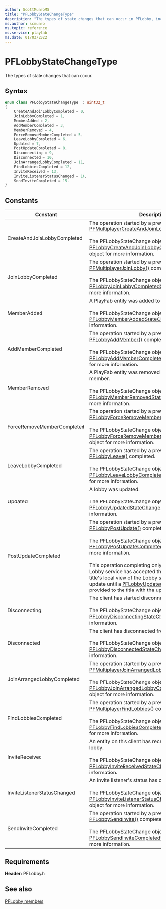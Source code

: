 ```yaml
---
author: ScottMunroMS
title: "PFLobbyStateChangeType"
description: "The types of state changes that can occur in PFLobby, including MemberAdded, MemberRemoved, and Updated, among others."
ms.author: scmunro
ms.topic: reference
ms.service: playfab
ms.date: 01/03/2022
---
```


# PFLobbyStateChangeType  

The types of state changes that can occur.    

## Syntax  
  
```cpp
enum class PFLobbyStateChangeType  : uint32_t  
{  
    CreateAndJoinLobbyCompleted = 0,  
    JoinLobbyCompleted = 1,  
    MemberAdded = 2,  
    AddMemberCompleted = 3,  
    MemberRemoved = 4,  
    ForceRemoveMemberCompleted = 5,  
    LeaveLobbyCompleted = 6,  
    Updated = 7,  
    PostUpdateCompleted = 8,  
    Disconnecting = 9,  
    Disconnected = 10,  
    JoinArrangedLobbyCompleted = 11,  
    FindLobbiesCompleted = 12,  
    InviteReceived = 13,  
    InviteListenerStatusChanged = 14,  
    SendInviteCompleted = 15,  
}  
```  
  
## Constants  
  
| Constant | Description |
| --- | --- |
| CreateAndJoinLobbyCompleted | The operation started by a previous call to [PFMultiplayerCreateAndJoinLobby()](../functions/pfmultiplayercreateandjoinlobby.md) completed.<br/><br/> The PFLobbyStateChange object should be cast to a [PFLobbyCreateAndJoinLobbyCompletedStateChange](../structs/pflobbycreateandjoinlobbycompletedstatechange.md) object for more information. |  
| JoinLobbyCompleted | The operation started by a previous call to [PFMultiplayerJoinLobby()](../functions/pfmultiplayerjoinlobby.md) completed.<br/><br/> The PFLobbyStateChange object should be cast to a [PFLobbyJoinLobbyCompletedStateChange](../structs/pflobbyjoinlobbycompletedstatechange.md) object for more information. |  
| MemberAdded | A PlayFab entity was added to a lobby as a member.<br/><br/> The PFLobbyStateChange object should be cast to a [PFLobbyMemberAddedStateChange](../structs/pflobbymemberaddedstatechange.md) object for more information. |  
| AddMemberCompleted | The operation started by a previous call to [PFLobbyAddMember()](../functions/pflobbyaddmember.md) completed.<br/><br/> The PFLobbyStateChange object should be cast to a [PFLobbyAddMemberCompletedStateChange](../structs/pflobbyaddmembercompletedstatechange.md) object for more information. |  
| MemberRemoved | A PlayFab entity was removed from a lobby as a member.<br/><br/> The PFLobbyStateChange object should be cast to a [PFLobbyMemberRemovedStateChange](../structs/pflobbymemberremovedstatechange.md) object for more information. |  
| ForceRemoveMemberCompleted | The operation started by a previous call to [PFLobbyForceRemoveMember()](../functions/pflobbyforceremovemember.md) completed.<br/><br/> The PFLobbyStateChange object should be cast to a [PFLobbyForceRemoveMemberCompletedStateChange](../structs/pflobbyforceremovemembercompletedstatechange.md) object for more information. |  
| LeaveLobbyCompleted | The operation started by a previous call to [PFLobbyLeave()](../functions/pflobbyleave.md) completed.<br/><br/> The PFLobbyStateChange object should be cast to a [PFLobbyLeaveLobbyCompletedStateChange](../structs/pflobbyleavelobbycompletedstatechange.md) object for more information. |  
| Updated | A lobby was updated.<br/><br/> The PFLobbyStateChange object should be cast to a [PFLobbyUpdatedStateChange](../structs/pflobbyupdatedstatechange.md) object for more information. |  
| PostUpdateCompleted | The operation started by a previous call to [PFLobbyPostUpdate()](../functions/pflobbypostupdate.md) completed.<br/><br/> The PFLobbyStateChange object should be cast to a [PFLobbyPostUpdateCompletedStateChange](../structs/pflobbypostupdatecompletedstatechange.md) object for more information. <br /><br /> This operation completing only indicates whether the Lobby service has accepted the update or not. The title's local view of the Lobby state will not reflect this update until a [PFLobbyUpdatedStateChange](../structs/pflobbyupdatedstatechange.md) is provided to the title with the updated state. |  
| Disconnecting | The client has started disconnecting from a lobby.<br/><br/> The PFLobbyStateChange object should be cast to a [PFLobbyDisconnectingStateChange](../structs/pflobbydisconnectingstatechange.md) object for more information. |  
| Disconnected | The client has disconnected from a lobby.<br/><br/> The PFLobbyStateChange object should be cast to a [PFLobbyDisconnectedStateChange](../structs/pflobbydisconnectedstatechange.md) object for more information. |  
| JoinArrangedLobbyCompleted | The operation started by a previous call to [PFMultiplayerJoinArrangedLobby()](../functions/pfmultiplayerjoinarrangedlobby.md) completed.<br/><br/> The PFLobbyStateChange object should be cast to a [PFLobbyJoinArrangedLobbyCompletedStateChange](../structs/pflobbyjoinarrangedlobbycompletedstatechange.md) object for more information. |  
| FindLobbiesCompleted | The operation started by a previous call to [PFMultiplayerFindLobbies()](../functions/pfmultiplayerfindlobbies.md) completed.<br/><br/> The PFLobbyStateChange object should be cast to a [PFLobbyFindLobbiesCompletedStateChange](../structs/pflobbyfindlobbiescompletedstatechange.md) object for more information. |  
| InviteReceived | An entity on this client has received an invite to a lobby.<br/><br/> The PFLobbyStateChange object should be cast to a [PFLobbyInviteReceivedStateChange](../structs/pflobbyinvitereceivedstatechange.md) object for more information. |  
| InviteListenerStatusChanged | An invite listener's status has changed.<br/><br/> The PFLobbyStateChange object should be cast to a [PFLobbyInviteListenerStatusChangedStateChange](../structs/pflobbyinvitelistenerstatuschangedstatechange.md) object for more information. |  
| SendInviteCompleted | The operation started by a previous call to [PFLobbySendInvite()](../functions/pflobbysendinvite.md) completed.<br/><br/> The PFLobbyStateChange object should be cast to a [PFLobbySendInviteCompletedStateChange](../structs/pflobbysendinvitecompletedstatechange.md) object for more information. |  
  
  
## Requirements  
  
**Header:** PFLobby.h
  
## See also  
[PFLobby members](../pflobby_members.md)  

  
  
